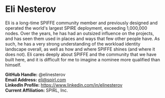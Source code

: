 # Eli Nesterov
Eli is a long-time SPIFFE community member and previously designed and operated the world's largest SPIRE deployment, exceeding 1,000,000 nodes. Over the years, he has had an outsized influence on the projects, and has seen them used in places and ways that few other people have. As such, he has a very strong understanding of the workload identity landscape overall, as well as how and where SPIFFE shines (and where it does not). Eli cares deeply about SPIFFE and the community that we have built here, and it is difficult for me to imagine a nominee more qualified than himself.

**GitHub Handle:** @elinesterov  
**Email Address:** eli@spirl.com  
**LinkedIn Profile:** https://www.linkedin.com/in/elinesterov  
**Current Affiliation:** SPIRL, Inc.  
